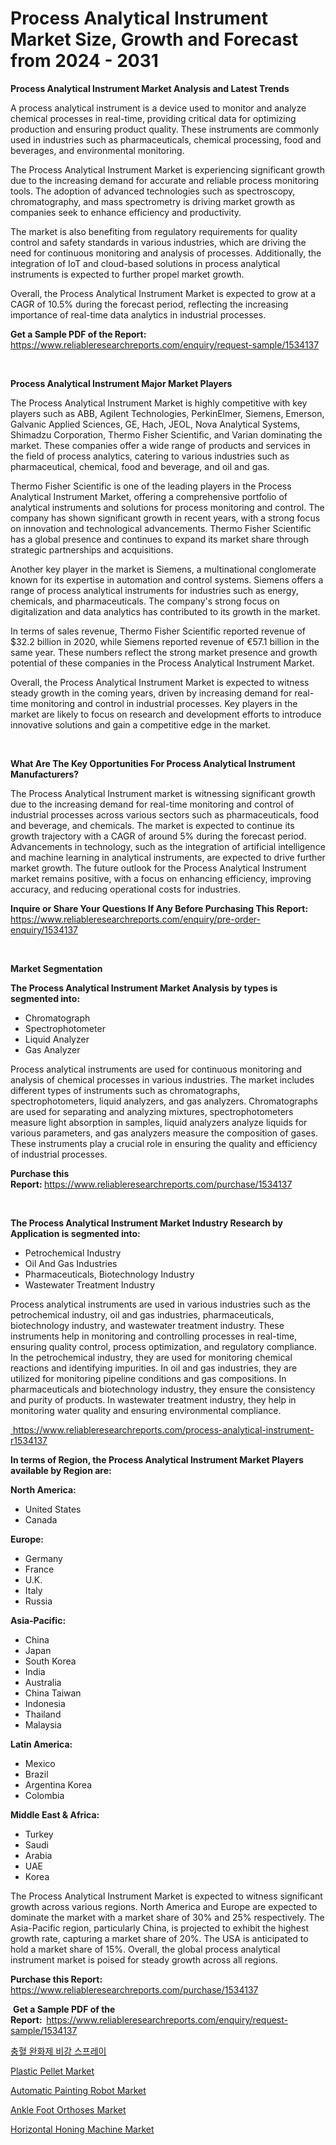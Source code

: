 <p><h1>Process Analytical Instrument Market Size, Growth and Forecast from 2024 - 2031</h1></p><p><strong>Process Analytical Instrument Market Analysis and Latest Trends</strong></p>
<p><p>A process analytical instrument is a device used to monitor and analyze chemical processes in real-time, providing critical data for optimizing production and ensuring product quality. These instruments are commonly used in industries such as pharmaceuticals, chemical processing, food and beverages, and environmental monitoring.</p><p>The Process Analytical Instrument Market is experiencing significant growth due to the increasing demand for accurate and reliable process monitoring tools. The adoption of advanced technologies such as spectroscopy, chromatography, and mass spectrometry is driving market growth as companies seek to enhance efficiency and productivity.</p><p>The market is also benefiting from regulatory requirements for quality control and safety standards in various industries, which are driving the need for continuous monitoring and analysis of processes. Additionally, the integration of IoT and cloud-based solutions in process analytical instruments is expected to further propel market growth.</p><p>Overall, the Process Analytical Instrument Market is expected to grow at a CAGR of 10.5% during the forecast period, reflecting the increasing importance of real-time data analytics in industrial processes.</p></p>
<p><strong>Get a Sample PDF of the Report:&nbsp;</strong> <a href="https://www.reliableresearchreports.com/enquiry/request-sample/1534137">https://www.reliableresearchreports.com/enquiry/request-sample/1534137</a></p>
<p>&nbsp;</p>
<p><strong>Process Analytical Instrument Major Market Players</strong></p>
<p><p>The Process Analytical Instrument Market is highly competitive with key players such as ABB, Agilent Technologies, PerkinElmer, Siemens, Emerson, Galvanic Applied Sciences, GE, Hach, JEOL, Nova Analytical Systems, Shimadzu Corporation, Thermo Fisher Scientific, and Varian dominating the market. These companies offer a wide range of products and services in the field of process analytics, catering to various industries such as pharmaceutical, chemical, food and beverage, and oil and gas.</p><p>Thermo Fisher Scientific is one of the leading players in the Process Analytical Instrument Market, offering a comprehensive portfolio of analytical instruments and solutions for process monitoring and control. The company has shown significant growth in recent years, with a strong focus on innovation and technological advancements. Thermo Fisher Scientific has a global presence and continues to expand its market share through strategic partnerships and acquisitions.</p><p>Another key player in the market is Siemens, a multinational conglomerate known for its expertise in automation and control systems. Siemens offers a range of process analytical instruments for industries such as energy, chemicals, and pharmaceuticals. The company's strong focus on digitalization and data analytics has contributed to its growth in the market.</p><p>In terms of sales revenue, Thermo Fisher Scientific reported revenue of $32.2 billion in 2020, while Siemens reported revenue of €57.1 billion in the same year. These numbers reflect the strong market presence and growth potential of these companies in the Process Analytical Instrument Market.</p><p>Overall, the Process Analytical Instrument Market is expected to witness steady growth in the coming years, driven by increasing demand for real-time monitoring and control in industrial processes. Key players in the market are likely to focus on research and development efforts to introduce innovative solutions and gain a competitive edge in the market.</p></p>
<p>&nbsp;</p>
<p><strong>What Are The Key Opportunities For Process Analytical Instrument Manufacturers?</strong></p>
<p><p>The Process Analytical Instrument market is witnessing significant growth due to the increasing demand for real-time monitoring and control of industrial processes across various sectors such as pharmaceuticals, food and beverage, and chemicals. The market is expected to continue its growth trajectory with a CAGR of around 5% during the forecast period. Advancements in technology, such as the integration of artificial intelligence and machine learning in analytical instruments, are expected to drive further market growth. The future outlook for the Process Analytical Instrument market remains positive, with a focus on enhancing efficiency, improving accuracy, and reducing operational costs for industries.</p></p>
<p><strong>Inquire or Share Your Questions If Any Before Purchasing This Report:</strong> <a href="https://www.reliableresearchreports.com/enquiry/pre-order-enquiry/1534137">https://www.reliableresearchreports.com/enquiry/pre-order-enquiry/1534137</a></p>
<p>&nbsp;</p>
<p><strong>Market Segmentation</strong></p>
<p><strong>The Process Analytical Instrument Market Analysis by types is segmented into:</strong></p>
<p><ul><li>Chromatograph</li><li>Spectrophotometer</li><li>Liquid Analyzer</li><li>Gas Analyzer</li></ul></p>
<p><p>Process analytical instruments are used for continuous monitoring and analysis of chemical processes in various industries. The market includes different types of instruments such as chromatographs, spectrophotometers, liquid analyzers, and gas analyzers. Chromatographs are used for separating and analyzing mixtures, spectrophotometers measure light absorption in samples, liquid analyzers analyze liquids for various parameters, and gas analyzers measure the composition of gases. These instruments play a crucial role in ensuring the quality and efficiency of industrial processes.</p></p>
<p><strong>Purchase this Report:&nbsp;</strong><a href="https://www.reliableresearchreports.com/purchase/1534137">https://www.reliableresearchreports.com/purchase/1534137</a></p>
<p>&nbsp;</p>
<p><strong>The Process Analytical Instrument Market Industry Research by Application is segmented into:</strong></p>
<p><ul><li>Petrochemical Industry</li><li>Oil And Gas Industries</li><li>Pharmaceuticals, Biotechnology Industry</li><li>Wastewater Treatment Industry</li></ul></p>
<p><p>Process analytical instruments are used in various industries such as the petrochemical industry, oil and gas industries, pharmaceuticals, biotechnology industry, and wastewater treatment industry. These instruments help in monitoring and controlling processes in real-time, ensuring quality control, process optimization, and regulatory compliance. In the petrochemical industry, they are used for monitoring chemical reactions and identifying impurities. In oil and gas industries, they are utilized for monitoring pipeline conditions and gas compositions. In pharmaceuticals and biotechnology industry, they ensure the consistency and purity of products. In wastewater treatment industry, they help in monitoring water quality and ensuring environmental compliance.</p></p>
<p><a href="https://www.reliableresearchreports.com/process-analytical-instrument-r1534137">&nbsp;https://www.reliableresearchreports.com/process-analytical-instrument-r1534137</a></p>
<p><strong>In terms of Region, the Process Analytical Instrument Market Players available by Region are:</strong></p>
<p>
    <p> <strong> North America: </strong>
        <ul>
            <li>United States</li>
            <li>Canada</li>
        </ul>
        </p> 
    <p> <strong> Europe: </strong>
        <ul>
            <li>Germany</li>
            <li>France</li>
            <li>U.K.</li>
            <li>Italy</li>
            <li>Russia</li>
        </ul>
        </p> 
    <p> <strong> Asia-Pacific: </strong>
        <ul>
            <li>China</li>
            <li>Japan</li>
            <li>South Korea</li>
            <li>India</li>
            <li>Australia</li>
            <li>China Taiwan</li>
            <li>Indonesia</li>
            <li>Thailand</li>
            <li>Malaysia</li>
        </ul>
        </p> 
    <p> <strong> Latin America: </strong>
        <ul>
            <li>Mexico</li>
            <li>Brazil</li>
            <li>Argentina Korea</li>
            <li>Colombia</li>
        </ul>
        </p> 
    <p> <strong> Middle East & Africa: </strong>
        <ul>
            <li>Turkey</li>
            <li>Saudi</li>
            <li>Arabia</li>
            <li>UAE</li>
            <li>Korea</li>
        </ul>
    </p>
    </p>
<p><p>The Process Analytical Instrument Market is expected to witness significant growth across various regions. North America and Europe are expected to dominate the market with a market share of 30% and 25% respectively. The Asia-Pacific region, particularly China, is projected to exhibit the highest growth rate, capturing a market share of 20%. The USA is anticipated to hold a market share of 15%. Overall, the global process analytical instrument market is poised for steady growth across all regions.</p></p>
<p><strong>Purchase this Report: </strong><a href="https://www.reliableresearchreports.com/purchase/1534137">https://www.reliableresearchreports.com/purchase/1534137</a></p>
<p>&nbsp;<strong>Get a Sample PDF of the Report:&nbsp;&nbsp;</strong><a href="https://www.reliableresearchreports.com/enquiry/request-sample/1534137">https://www.reliableresearchreports.com/enquiry/request-sample/1534137</a></p>
<p><strong></strong></p>
<p><p><a href="https://github.com/darrellockm3ytan895656/Market-Research-Report-List-1/blob/main/376401826287.md">충혈 완화제 비강 스프레이</a></p><p><a href="https://issuu.com/reportprime-2/docs/plastic-pellet-market-size-2030.pptx">Plastic Pellet Market</a></p><p><a href="https://github.com/shotows/Market-Research-Report-List-2/blob/main/automatic-painting-robot-market.md">Automatic Painting Robot Market</a></p><p><a href="https://issuu.com/reportprime-2/docs/ankle-foot-orthoses-market-size-2030.pptx">Ankle Foot Orthoses Market</a></p><p><a href="https://github.com/beatblasta/Market-Research-Report-List-2/blob/main/horizontal-honing-machine-market.md">Horizontal Honing Machine Market</a></p></p>